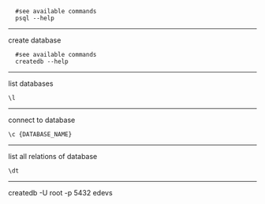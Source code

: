 ```shel
  #see available commands
  psql --help
```

---

create database

```shel
  #see available commands
  createdb --help
```

---

list databases

```shel
\l
```

---

connect to database

```shel
\c {DATABASE_NAME}
```

---

list all relations of database

```shel
\dt
```

---

createdb -U root -p 5432 edevs
